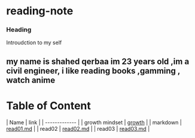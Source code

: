 # reading-note

### Heading 
Introudction to my self 
## my name is shahed qerbaa im 23 years old ,im a civil engineer, i like reading books ,gamming , watch anime

# Table of Content

| Name   | link  |
 | ------------- |
| growth mindset  | [growth](https://shahed-damer.github.io/reading-note/growth)   |
| markdown   | [read01.md]( https://shahed-damer.github.io/reading-note/read01) |
| read02  |  [read02.md]( https://shahed-damer.github.io/reading-note/read02)
  |
| read03  | [read03.md]( https://shahed-damer.github.io/reading-note/read03) 
  |


 




